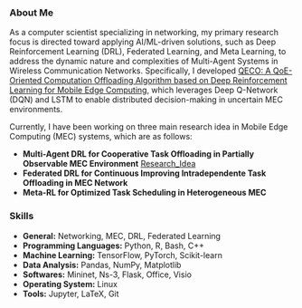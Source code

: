

### About Me

  As a computer scientist specializing in networking, my primary research focus is directed toward applying AI/ML-driven solutions, such as Deep Reinforcement Learning (DRL), Federated Learning, and Meta Learning, to address the dynamic nature and complexities of Multi-Agent Systems in Wireless Communication Networks. Specifically, I developed [QECO: A QoE-Oriented Computation Offloading Algorithm based on Deep Reinforcement Learning for Mobile Edge Computing](https://arxiv.org/pdf/2311.02525.pdf), which leverages Deep Q-Network (DQN) and LSTM to enable distributed decision-making in uncertain MEC environments.


Currently, I have been working on three main research idea in Mobile Edge Computing (MEC) systems, which are as follows:

- **Multi-Agent DRL for Cooperative Task Offloading in Partially Observable MEC Environment** [Research_Idea](https://ImanRHT.github.io/assets/MultiAgentDRL.pdf)
- **Federated DRL for Continuous Improving Intradependente Task Offloading in MEC Network**
- **Meta-RL for Optimized Task Scheduling in Heterogeneous MEC**

### Skills
- **General:** Networking, MEC, DRL, Federated Learning
- **Programming Languages:** Python, R, Bash, C++
- **Machine Learning:** TensorFlow, PyTorch, Scikit-learn
- **Data Analysis:** Pandas, NumPy, Matplotlib
- **Softwares:** Mininet, Ns-3, Flask, Office, Visio
- **Operating System:** Linux
- **Tools:** Jupyter, LaTeX, Git

